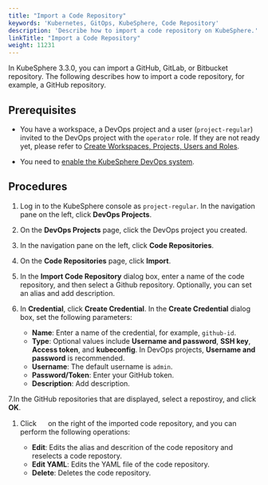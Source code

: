 ```yaml
---
title: "Import a Code Repository"
keywords: 'Kubernetes, GitOps, KubeSphere, Code Repository'
description: 'Describe how to import a code repository on KubeSphere.'
linkTitle: "Import a Code Repository"
weight: 11231
---
```


In KubeSphere 3.3.0, you can import a GitHub, GitLab, or Bitbucket repository. The following describes how to import a code repository, for example, a GitHub repository.

## Prerequisites

- You have a workspace, a DevOps project and a user (`project-regular`) invited to the DevOps project with the `operator` role. If they are not ready yet, please refer to [Create Workspaces, Projects, Users and Roles](../../../../quick-start/create-workspace-and-project/).

- You need to [enable the KubeSphere DevOps system](../../../../pluggable-components/devops/).


## Procedures

1. Log in to the KubeSphere console as `project-regular`. In the navigation pane on the left, click **DevOps Projects**.

2. On the **DevOps Projects** page, click the DevOps project you created.

3. In the navigation pane on the left, click **Code Repositories**.

4. On the **Code Repositories** page, click **Import**.

5. In the **Import Code Repository** dialog box, enter a name of the code repository, and then select a Github repository. Optionally, you can set an alias and add description.

6. In **Credential**, click **Create Credential**. In the **Create Credential** dialog box, set the following parameters:
   - **Name**: Enter a name of the credential, for example, `github-id`.
   - **Type**: Optional values include **Username and password**, **SSH key**, **Access token**, and **kubeconfig**. In DevOps projects, **Username and password** is recommended.
   - **Username**: The default username is `admin`.
   - **Password/Token**: Enter your GitHub token.
   - **Description**: Add description.

7.In the GitHub repositories that are displayed, select a repostiroy, and click **OK**.

1. Click <img src="/images/docs/common-icons/three-dots.png" width="15" /> on the right of the imported code repository, and you can perform the following operations:

   - **Edit**: Edits the alias and descrition of the code repository and reselects a code repostory.
   - **Edit YAML**: Edits the YAML file of the code repository.
   - **Delete**: Deletes the code repository.

